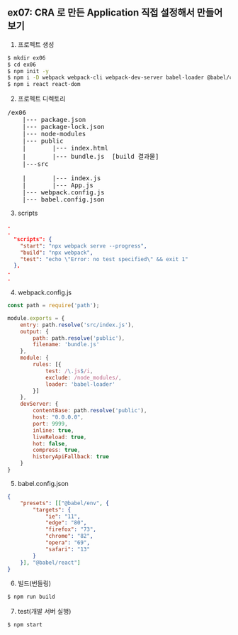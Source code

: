 ## ex07: CRA 로 만든 Application 직접 설정해서 만들어 보기

1. 프로젝트 생성

```bash
$ mkdir ex06
$ cd ex06
$ npm init -y
$ npm i -D webpack webpack-cli webpack-dev-server babel-loader @babel/core @babel/preset-env @babel/preset-react
$ npm i react react-dom
```

2. 프로젝트 디렉토리

<pre>
/ex06
    |--- package.json
    |--- package-lock.json
    |--- node-modules
    |--- public
    |       |--- index.html
    |       |--- bundle.js  [build 결과물]
    |---src
    
    |       |--- index.js
    |       |--- App.js
    |--- webpack.config.js
    |--- babel.config.json
</pre>

3. scripts

```json
.
.
  "scripts": {
    "start": "npx webpack serve --progress",
    "build": "npx webpack",
    "test": "echo \"Error: no test specified\" && exit 1"
  },
.
.
```

4. webpack.config.js

```javascript
const path = require('path');

module.exports = {
    entry: path.resolve('src/index.js'),
    output: {
        path: path.resolve('public'),
        filename: 'bundle.js'
    },
    module: {
        rules: [{
            test: /\.js$/i,
            exclude: /node_modules/,
            loader: 'babel-loader'
        }]
    },
    devServer: {
        contentBase: path.resolve('public'),
        host: "0.0.0.0",
        port: 9999,
        inline: true,
        liveReload: true,
        hot: false,
        compress: true,
        historyApiFallback: true
    } 
}
```

5. babel.config.json

```json
{
    "presets": [["@babel/env", {
        "targets": {
            "ie": "11",
            "edge": "80",
            "firefox": "73",
            "chrome": "82",
            "opera": "69",
            "safari": "13"
        }
    }], "@babel/react"]
}
```

6. 빌드(번들링)

```bash
$ npm run build
```

7. test(개발 서버 실행)

```bash
$ npm start
```

